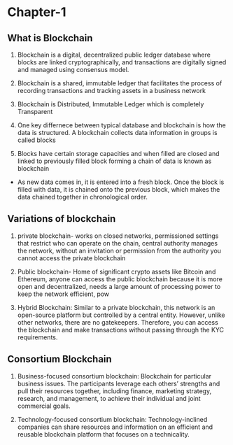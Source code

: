 # Chapter-1

## What is Blockchain
   1) Blockchain is a digital, decentralized public ledger database where blocks are linked
   cryptographically, and transactions are digitally signed and managed using
   consensus model.

   2) Blockchain is a shared, immutable ledger that facilitates the process of recording
   transactions and tracking assets in a business network

   3) Blockchain is Distributed, Immutable Ledger which is completely Transparent

   4) One key differnece between typical database and blockchain is how the data is structured. A blockchain collects data information in groups is called blocks 

   5) Blocks have certain storage capacities and when filled are closed and linked to previously filled block forming a chain of data is known as blockchain
    
   * As new data comes in, it is entered into a fresh block. Once the block is filled with data, it is chained onto the previous block, which makes the data chained together in chronological order.

## Variations of blockchain
   1) private blockchain- works on closed networks, permissioned settings that restrict who can operate on the chain, central authority manages the network, without an invitation or permission from the authority you cannot access the private blockchain

   2) Public blockchain- Home of significant crypto assets like Bitcoin and Ethereum, anyone can access the public blockchain because it is more open and decentralized, needs a large amount of processing power to keep the network efficient, pow

   3) Hybrid Blockchain: Similar to a private blockchain, this network is an open-source platform but controlled by a central entity. However, unlike other networks, there are no gatekeepers. Therefore, you can access the blockchain and make transactions without passing through the KYC requirements.

## Consortium Blockchain
   1) Business-focused consortium blockchain: Blockchain for particular business issues. The participants leverage each others’ strengths and pull their resources together, including finance, marketing strategy, research, and management, to achieve their individual and joint commercial goals.

   2) Technology-focused consortium blockchain: Technology-inclined companies can share resources and information on an efficient and reusable blockchain platform that focuses on a technicality.